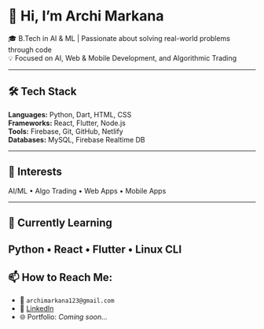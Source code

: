 # 👋 Hi, I’m Archi Markana

🎓 B.Tech in AI & ML | Passionate about solving real-world problems through code  
💡 Focused on AI, Web & Mobile Development, and Algorithmic Trading  

---

## 🛠️ Tech Stack
**Languages:** Python, Dart, HTML, CSS  
**Frameworks:** React, Flutter, Node.js  
**Tools:** Firebase, Git, GitHub, Netlify  
**Databases:** MySQL, Firebase Realtime DB

---

## 📌 Interests
AI/ML • Algo Trading • Web Apps • Mobile Apps

---

## 🌱 Currently Learning
Python • React • Flutter • Linux CLI
---

## 📫 How to Reach Me:
- 📧 `archimarkana123@gmail.com`  
- 💼 [LinkedIn](www.linkedin.com/in/archi-markana)  
- 🌐 Portfolio: *Coming soon...*
